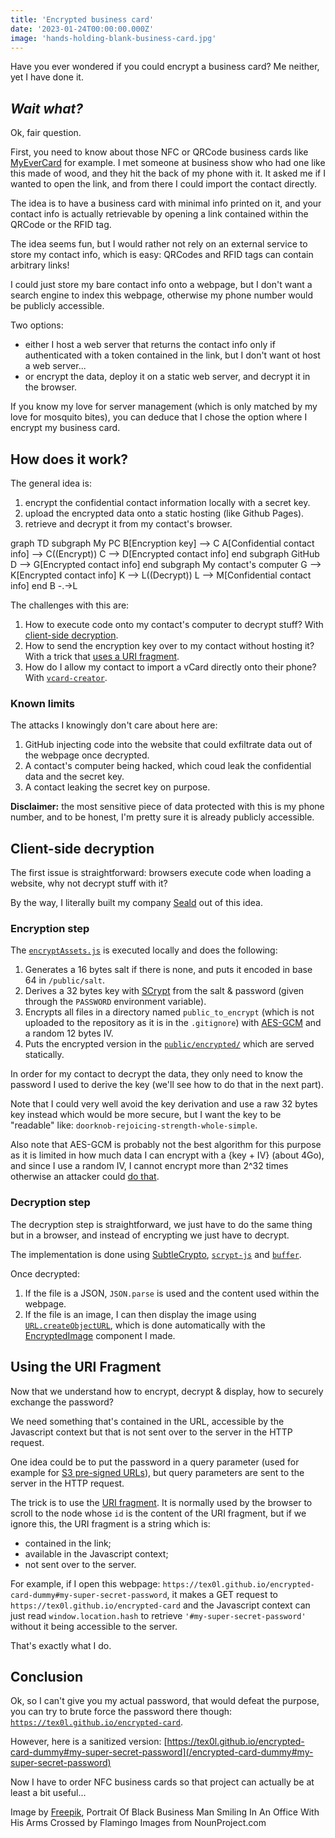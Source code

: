 ```yaml
---
title: 'Encrypted business card'
date: '2023-01-24T00:00:00.000Z'
image: 'hands-holding-blank-business-card.jpg'
---
```


Have you ever wondered if you could encrypt a business card? Me neither, yet I have done it.

<!--more-->
## _Wait what?_
Ok, fair question.

First, you need to know about those NFC or QRCode business cards like [MyEverCard](https://myevercard.com/) for example. I met someone at business show who had one like this made of wood, and they hit the back of my phone with it. It asked me if I wanted to open the link, and from there I could import the contact directly.

The idea is to have a business card with minimal info printed on it, and your contact info is actually retrievable by opening a link contained within the QRCode or the RFID tag.

The idea seems fun, but I would rather not rely on an external service to store my contact info, which is easy: QRCodes and RFID tags can contain arbitrary links!

I could just store my bare contact info onto a webpage, but I don't want a search engine to index this webpage, otherwise my phone number would be publicly accessible.

Two options:
- either I host a web server that returns the contact info only if authenticated with a token contained in the link, but I don't want ot host a web server...
- or encrypt the data, deploy it on a static web server, and decrypt it in the browser.

If you know my love for server management (which is only matched by my love for mosquito bites), you can deduce that I chose the option where I encrypt my business card.

## How does it work?
The general idea is:
1. encrypt the confidential contact information locally with a secret key.
2. upload the encrypted data onto a static hosting (like Github Pages).
3. retrieve and decrypt it from my contact's browser.

<Mermaid>
graph TD
    subgraph My PC
        B[Encryption key] --> C
        A[Confidential contact info] --> C((Encrypt))
        C --> D[Encrypted contact info]
    end
    subgraph GitHub
        D --> G[Encrypted contact info]
    end
    subgraph My contact's computer
        G --> K[Encrypted contact info]
        K --> L((Decrypt))
        L --> M[Confidential contact info]
    end
        B -.->L
</Mermaid>

The challenges with this are:
1. How to execute code onto my contact's computer to decrypt stuff? With [client-side decryption](#client-side-decryption).
2. How to send the encryption key over to my contact without hosting it? With a trick that [uses a URI fragment](#using-the-uri-fragment).
3. How do I allow my contact to import a vCard directly onto their phone? With [`vcard-creator`](https://github.com/joaocarmo/vcard-creator).

### Known limits
The attacks I knowingly don't care about here are:
1. GitHub injecting code into the website that could exfiltrate data out of the webpage once decrypted.
2. A contact's computer being hacked, which coud leak the confidential data and the secret key.
3. A contact leaking the secret key on purpose.

**Disclaimer:** the most sensitive piece of data protected with this is my phone number, and to be honest, I'm pretty sure it is already publicly accessible.

## Client-side decryption
The first issue is straightforward: browsers execute code when loading a website, why not decrypt stuff with it?

By the way, I literally built my company [Seald](https://www.seald.io) out of this idea.

### Encryption step
The [`encryptAssets.js`](https://github.com/tex0l/tex0l.github.io/blob/main/encryptAssets.js) is executed locally and does the following:
1. Generates a 16 bytes salt if there is none, and puts it encoded in base 64 in `/public/salt`.
2. Derives a 32 bytes key with [SCrypt](https://fr.wikipedia.org/wiki/Scrypt) from the salt & password (given through the `PASSWORD` environment variable).
3. Encrypts all files in a directory named `public_to_encrypt` (which is not uploaded to the repository as it is in the `.gitignore`) with [AES-GCM](https://en.wikipedia.org/wiki/Galois/Counter_Mode) and a random 12 bytes IV.
4. Puts the encrypted version in the [`public/encrypted/`](https://github.com/tex0l/tex0l.github.io/tree/main/public/encrypted) which are served statically.

In order for my contact to decrypt the data, they only need to know the password I used to derive the key (we'll see how to do that in the next part).

Note that I could very well avoid the key derivation and use a raw 32 bytes key instead which would be more secure, but I want the key to be "readable" like: `doorknob-rejoicing-strength-whole-simple`.

Also note that AES-GCM is probably not the best algorithm for this purpose as it is limited in how much data I can encrypt with a {key + IV} (about 4Go), and since I use a random IV, I cannot encrypt more than 2^32 times otherwise an attacker could [do that](https://twitter.com/angealbertini/status/425561082841690112).

### Decryption step
The decryption step is straightforward, we just have to do the same thing but in a browser, and instead of encrypting we just have to decrypt.

The implementation is done using [SubtleCrypto](https://developer.mozilla.org/en-US/docs/Web/API/SubtleCrypto), [`scrypt-js`](https://github.com/ricmoo/scrypt-js) and [`buffer`](https://github.com/feross/buffer).

Once decrypted:
1. If the file is a JSON, `JSON.parse` is used and the content used within the webpage.
2. If the file is an image, I can then display the image using [`URL.createObjectURL`](https://developer.mozilla.org/fr/docs/Web/API/URL/createObjectURL), which is done automatically with the [EncryptedImage](https://github.com/tex0l/tex0l.github.io/blob/main/components/EncryptedImage.client.vue) component I made.

## Using the URI Fragment
Now that we understand how to encrypt, decrypt & display, how to securely exchange the password?

We need something that's contained in the URL, accessible by the Javascript context but that is not sent over to the server in the HTTP request.

One idea could be to put the password in a query parameter (used for example for [S3 pre-signed URLs](https://docs.aws.amazon.com/AmazonCloudFront/latest/DeveloperGuide/private-content-creating-signed-url-canned-policy.html)), but query parameters are sent to the server in the HTTP request.

The trick is to use the [URI fragment](https://developer.mozilla.org/en-US/docs/Web/API/URL/hash). It is normally used by the browser to scroll to the node whose `id` is the content of the URI fragment, but if we ignore this, the URI fragment is a string which is:
- contained in the link;
- available in the Javascript context;
- not sent over to the server.

For example, if I open this webpage: `https://tex0l.github.io/encrypted-card-dummy#my-super-secret-password`, it makes a GET request to `https://tex0l.github.io/encrypted-card` and the Javascript context can just read `window.location.hash` to retrieve `'#my-super-secret-password'` without it being accessible to the server.

That's exactly what I do.

## Conclusion
Ok, so I can't give you my actual password, that would defeat the purpose, you can try to brute force the password there though: [`https://tex0l.github.io/encrypted-card`](https://tex0l.github.io/encrypted-card).

However, here is a sanitized version: [https://tex0l.github.io/encrypted-card-dummy#my-super-secret-password](/encrypted-card-dummy#my-super-secret-password)

Now I have to order NFC business cards so that project can actually be at least a bit useful...

Image by [Freepik](https://www.freepik.com/free-photo/hands-holding-blank-business-card_24488905.htm#query=business%20card&position=9&from_view=search&track=sph), Portrait Of Black Business Man Smiling In An Office With His Arms Crossed by Flamingo Images from NounProject.com
